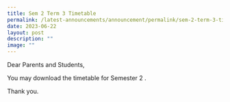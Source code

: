 ```yaml
---
title: Sem 2 Term 3 Timetable
permalink: /latest-announcements/announcement/permalink/sem-2-term-3-timetable/
date: 2023-06-22
layout: post
description: ""
image: ""
---
```

Dear Parents and Students,

You may download the timetable for Semester 2 [](/files/2023%20sem%202%20timetable%20by%20class.pdf).

Thank you.